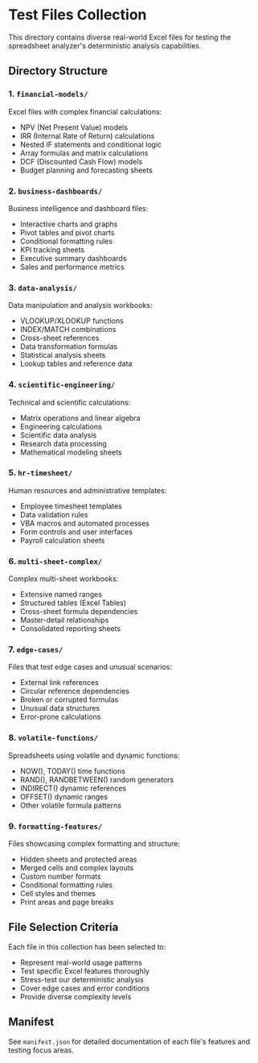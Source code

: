 # Test Files Collection

This directory contains diverse real-world Excel files for testing the spreadsheet analyzer's deterministic analysis capabilities.

## Directory Structure

### 1. `financial-models/`

Excel files with complex financial calculations:

- NPV (Net Present Value) models
- IRR (Internal Rate of Return) calculations
- Nested IF statements and conditional logic
- Array formulas and matrix calculations
- DCF (Discounted Cash Flow) models
- Budget planning and forecasting sheets

### 2. `business-dashboards/`

Business intelligence and dashboard files:

- Interactive charts and graphs
- Pivot tables and pivot charts
- Conditional formatting rules
- KPI tracking sheets
- Executive summary dashboards
- Sales and performance metrics

### 3. `data-analysis/`

Data manipulation and analysis workbooks:

- VLOOKUP/XLOOKUP functions
- INDEX/MATCH combinations
- Cross-sheet references
- Data transformation formulas
- Statistical analysis sheets
- Lookup tables and reference data

### 4. `scientific-engineering/`

Technical and scientific calculations:

- Matrix operations and linear algebra
- Engineering calculations
- Scientific data analysis
- Research data processing
- Mathematical modeling sheets

### 5. `hr-timesheet/`

Human resources and administrative templates:

- Employee timesheet templates
- Data validation rules
- VBA macros and automated processes
- Form controls and user interfaces
- Payroll calculation sheets

### 6. `multi-sheet-complex/`

Complex multi-sheet workbooks:

- Extensive named ranges
- Structured tables (Excel Tables)
- Cross-sheet formula dependencies
- Master-detail relationships
- Consolidated reporting sheets

### 7. `edge-cases/`

Files that test edge cases and unusual scenarios:

- External link references
- Circular reference dependencies
- Broken or corrupted formulas
- Unusual data structures
- Error-prone calculations

### 8. `volatile-functions/`

Spreadsheets using volatile and dynamic functions:

- NOW(), TODAY() time functions
- RAND(), RANDBETWEEN() random generators
- INDIRECT() dynamic references
- OFFSET() dynamic ranges
- Other volatile formula patterns

### 9. `formatting-features/`

Files showcasing complex formatting and structure:

- Hidden sheets and protected areas
- Merged cells and complex layouts
- Custom number formats
- Conditional formatting rules
- Cell styles and themes
- Print areas and page breaks

## File Selection Criteria

Each file in this collection has been selected to:

- Represent real-world usage patterns
- Test specific Excel features thoroughly
- Stress-test our deterministic analysis
- Cover edge cases and error conditions
- Provide diverse complexity levels

## Manifest

See `manifest.json` for detailed documentation of each file's features and testing focus areas.
